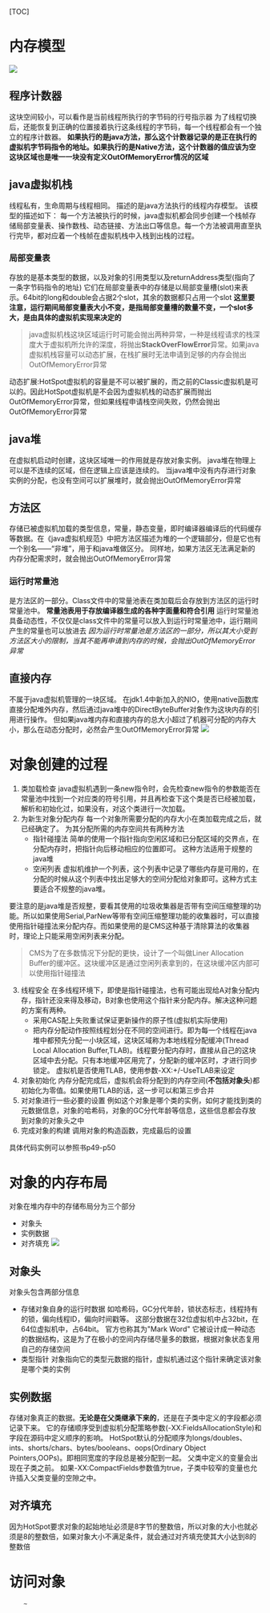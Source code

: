 [TOC]
# 内存模型
![](https://gitee.com/zacharytse/image/raw/master/img/fdfsd.png)
## 程序计数器
这块空间较小，可以看作是当前线程所执行的字节码的行号指示器
为了线程切换后，还能恢复到正确的位置接着执行这条线程的字节码，每一个线程都会有一个独立的程序计数器。
**如果执行的是java方法，那么这个计数器记录的是正在执行的虚拟机字节码指令的地址。如果执行的是Native方法，这个计数器的值应该为空**
**这块区域也是唯一一块没有定义OutOfMemoryError情况的区域**
## java虚拟机栈
线程私有，生命周期与线程相同。
描述的是java方法执行的线程内存模型。
该模型的描述如下：
每一个方法被执行的时候，java虚拟机都会同步创建一个栈帧存储局部变量表、操作数栈、动态链接、方法出口等信息。每一个方法被调用直至执行完毕，都对应着一个栈帧在虚拟机栈中入栈到出栈的过程。
### 局部变量表
存放的是基本类型的数据，以及对象的引用类型以及returnAddress类型(指向了一条字节码指令的地址)
它们在局部变量表中的存储是以局部变量槽(slot)来表示。64bit的long和double会占据2个slot，其余的数据都只占用一个slot
**这里要注意，运行期间局部变量表大小不变，是指局部变量槽的数量不变，一个slot多大，是由具体的虚拟机实现来决定的**

> java虚拟机栈这块区域运行时可能会抛出两种异常，一种是线程请求的栈深度大于虚拟机所允许的深度，将抛出**StackOverFlowError**异常。如果java虚拟机栈容量可以动态扩展，在栈扩展时无法申请到足够的内存会抛出OutOfMemoryError异常

动态扩展:HotSpot虚拟机的容量是不可以被扩展的，而之前的Classic虚拟机是可以的。因此HotSpot虚拟机是不会因为虚拟机栈的动态扩展而抛出OutOfMemoryError异常，但如果线程申请栈空间失败，仍然会抛出OutOfMemoryError异常

## java堆
在虚拟机启动时创建，这块区域唯一的作用就是存放对象实例。
java堆在物理上可以是不连续的区域，但在逻辑上应该是连续的。
当java堆中没有内存进行对象实例的分配，也没有空间可以扩展堆时，就会抛出OutOfMemoryError异常
## 方法区
存储已被虚拟机加载的类型信息，常量，静态变量，即时编译器编译后的代码缓存等数据。在《java虚拟机规范》中把方法区描述为堆的一个逻辑部分，但是它也有一个别名——“非堆”，用于和java堆做区分。
同样地，如果方法区无法满足新的内存分配需求时，就会抛出OutOfMemoryError异常
### 运行时常量池
是方法区的一部分。Class文件中的常量池表在类加载后会存放到方法区的运行时常量池中。
**常量池表用于存放编译器生成的各种字面量和符合引用**
运行时常量池具备动态性，不仅仅是class文件中的常量可以放入到运行时常量池中，运行期间产生的常量也可以放进去
*因为运行时常量池是方法区的一部分，所以其大小受到方法区大小的限制，当其不能再申请到内存的时候，会抛出OutOfMemoryError异常*
## 直接内存
不属于java虚拟机管理的一块区域。
在jdk1.4中新加入的NIO，使用native函数库直接分配堆外内存，然后通过java堆中的DirectByteBuffer对象作为这块内存的引用进行操作。
但如果java堆内存和直接内存的总大小超过了机器可分配的内存大小，那么在动态分配时，必然会产生OutOfMemoryError异常
![](https://gitee.com/zacharytse/image/raw/master/img/20201026154836.png)
# 对象创建的过程
1. 类加载检查
   java虚拟机遇到一条new指令时，会先检查new指令的参数能否在常量池中找到一个对应类的符号引用，并且再检查下这个类是否已经被加载，解析和初始化过，如果没有，对这个类进行一次加载。
2. 为新生对象分配内存
   每一个对象所需要分配的内存大小在类加载完成之后，就已经确定了。
   为其分配所需的内存空间共有两种方法
   - 指针碰撞法
      简单的使用一个指针指向空闲区域和已分配区域的交界点，在分配内存时，把指针向后移动相应的位置即可。
      这种方法适用于规整的java堆
   - 空闲列表
  虚拟机维护一个列表，这个列表中记录了哪些内存是可用的，在分配的时候从这个列表中找出足够大的空间分配给对象即可。这种方式主要适合不规整的java堆。

  要注意的是java堆是否规整，要看其使用的垃圾收集器是否带有空间压缩整理的功能。所以如果使用Serial,ParNew等带有空间压缩整理功能的收集器时，可以直接使用指针碰撞法来分配内存。而如果使用的是CMS这种基于清除算法的收集器时，理论上只能采用空闲列表来分配。
  > CMS为了在多数情况下分配的更快，设计了一个叫做Liner Allocation Buffer的缓冲区。这块缓冲区是通过空闲列表拿到的，在这块缓冲区内部可以使用指针碰撞法

3. 线程安全
   在多线程环境下，即使是指针碰撞法，也有可能出现给A对象分配内存，指针还没来得及移动，B对象也使用这个指针来分配内存。解决这种问题的方案有两种。
   - 采用CAS配上失败重试保证更新操作的原子性(虚拟机实际使用)
   - 把内存分配动作按照线程划分在不同的空间进行。即为每一个线程在java堆中都预先分配一小块区域，这块区域称为本地线程分配缓冲(Thread Local Allocation Buffer,TLAB)。线程要分配内存时，直接从自己的这块区域中去分配。只有本地缓冲区用完了，分配新的缓冲区时，才进行同步锁定。
   虚拟机是否使用TLAB，使用参数-XX:+/-UseTLAB来设定
4. 对象初始化
   内存分配完成后，虚拟机会将分配到的内存空间(**不包括对象头**)都初始化为零值。如果使用TLAB的话，这一步可以和第三步合并
5. 对对象进行一些必要的设置
   例如这个对象是哪个类的实例，如何才能找到类的元数据信息，对象的哈希码，对象的GC分代年龄等信息，这些信息都会存放到对象的对象头之中
6. 完成对象的构建
   调用对象的构造函数，完成最后的设置   
   
具体代码实例可以参照书p49-p50
# 对象的内存布局
对象在堆内存中的存储布局分为三个部分
- 对象头
- 实例数据
- 对齐填充
![](https://gitee.com/zacharytse/image/raw/master/img/20201026161846.png)
## 对象头
对象头包含两部分信息
- 存储对象自身的运行时数据
  如哈希码，GC分代年龄，锁状态标志，线程持有的锁，偏向线程ID，偏向时间戳等。
  这部分数据在32位虚拟机中占32bit，在64位虚拟机中，占64bit。
  官方也称其为"Mark Word"
  它被设计成一种动态的数据结构，这是为了在极小的空间内存储尽量多的数据，根据对象状态复用自己的存储空间
- 类型指针
  对象指向它的类型元数据的指针，虚拟机通过这个指针来确定该对象是哪个类的实例
## 实例数据
存储对象真正的数据。**无论是在父类继承下来的**，还是在子类中定义的字段都必须记录下来。
它的存储顺序受到虚拟机分配策略参数(-XX:FieldsAllocationStyle)和字段在源码中定义顺序的影响。
HotSpot默认的分配顺序为longs/doubles、ints、shorts/chars、bytes/booleans、oops(Ordinary Object Pointers,OOPs)。即相同宽度的字段总是被分配到一起。
父类中定义的变量会出现在子类之前。
如果-XX:CompactFields参数值为true，子类中较窄的变量也允许插入父类变量的空隙之中。
## 对齐填充
因为HotSpot要求对象的起始地址必须是8字节的整数倍，所以对象的大小也就必须是8的整数倍，如果对象大小不满足条件，就会通过对齐填充使其大小达到8的整数倍
# 访问对象
        ~